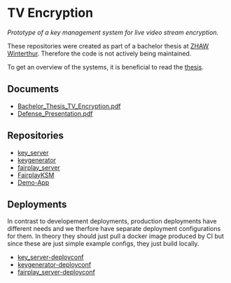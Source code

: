 # TV Encryption

_Prototype of a key management system for live video stream encryption._

These repositories were created as part of a bachelor thesis at [ZHAW Winterthur](https://www.zhaw.ch). Therefore the code is not actively being maintained.

To get an overview of the systems, it is beneficial to read the [thesis](Documents/Bachelor_Thesis_TV_Encryption.pdf).

## Documents
- [Bachelor_Thesis_TV_Encryption.pdf](Bachelor_Thesis_TV_Encryption.pdf)
- [Defense_Presentation.pdf](Defense_Presentation.pdf)

## Repositories
- [key_server](https://github.com/TV-Encryption/key_server)
- [keygenerator](https://github.com/TV-Encryption/keygenerator)
- [fairplay_server](https://github.com/TV-Encryption/fairplay_server)
- [FairplayKSM](https://github.com/TV-Encryption/FairplayKSM)
- [Demo-App](https://github.com/TV-Encryption/Demo-App)

## Deployments

In contrast to developement deployments, production deployments have different needs and we therfore have separate deployment configurations for them. In theory they should just pull a docker image produced by CI but since these are just simple example configs, they just build locally.

- [key_server-deployconf](https://github.com/TV-Encryption/key_server-deployconf)
- [keygenerator-deployconf](https://github.com/TV-Encryption/keygenerator-deployconf)
- [fairplay_server-deployconf](https://github.com/TV-Encryption/fairplay_server-deployconf)